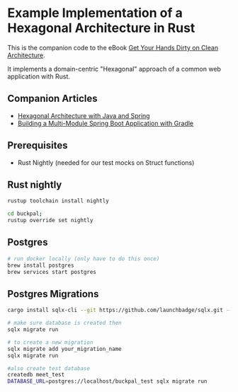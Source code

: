 # Example Implementation of a Hexagonal Architecture in Rust

This is the companion code to the eBook [Get Your Hands Dirty on Clean Architecture](https://leanpub.com/get-your-hands-dirty-on-clean-architecture).

It implements a domain-centric "Hexagonal" approach of a common web application with Rust. 

## Companion Articles

* [Hexagonal Architecture with Java and Spring](https://reflectoring.io/spring-hexagonal/)
* [Building a Multi-Module Spring Boot Application with Gradle](https://reflectoring.io/spring-boot-gradle-multi-module/)

## Prerequisites

* Rust Nightly (needed for our test mocks on Struct functions)

## Rust nightly

```sh
rustup toolchain install nightly

cd buckpal;
rustup override set nightly
```

## Postgres

```sh
# run docker locally (only have to do this once)
brew install postgres
brew services start postgres
```
## Postgres Migrations

```sh
cargo install sqlx-cli --git https://github.com/launchbadge/sqlx.git --no-default-features --features postgres

# make sure database is created then
sqlx migrate run

# to create a new migration
sqlx migrate add your_migration_name
sqlx migrate run

#also create test database
createdb meet_test
DATABASE_URL=postgres://localhost/buckpal_test sqlx migrate run
```
